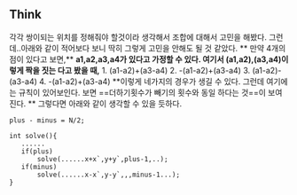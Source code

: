 ## Think
 각각 쌍이되는 위치를 정해줘야 할것이라 생각해서 조합에 대해서 고민을 해봤다. 그런데..아래와 같이 적어보다 보니 딱히 그렇게 고민을 안해도 될 것 같았다.
** 만약 4개의 점이 있다고 보면,**
**a1,a2,a3,a4가 있다고 가정할 수 있다. 여기서 (a1,a2),(a3,a4)이렇게 짝을 짓는 다고 봤을 때,**
	  1. (a1-a2)+(a3-a4)
	  2. -(a1-a2)+(a3-a4)
	  3. (a1-a2)-(a3-a4)
	  4. -(a1-a2)+(a3-a4)
**이렇게 네가지의 경우가 생길 수 있다. 그런데 여기에는 규칙이 있어보인다. 보면 ==더하기횟수가 빼기의 횟수와 동일 하다는 것==이 보여진다. **
 그렇다면 아래와 같이 생각할 수 있을 듯하다.
 ```
 plus - minus = N/2;
 
 int solve(){
 	......
    if(plus)
    	solve(......x+x`,y+y`,plus-1,..);
    if(minus)
    	solve(......x-x`,y-y`,,,minus-1...);
 }
 ```
 
 